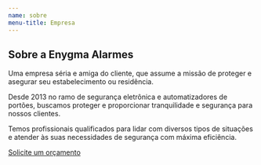 ```yaml
---
name: sobre
menu-title: Empresa
---
```


<div class="wrapper" data-grid="spacing">
    <div data-cell="1of2"></div>
    <div data-cell="1of2" class="sobre-excerpt">
        <h2>Sobre a Enygma Alarmes</h2>
        <p>Uma empresa séria e amiga do cliente, que assume a missão de proteger e asegurar seu estabelecimento ou residência.</p>
        <p>Desde 2013 no ramo de segurança eletrônica e automatizadores de portões, buscamos proteger e proporcionar tranquilidade e segurança para nossos clientes.</p>
        <p>Temos profissionais qualificados para lidar com diversos tipos de situações e atender às suas necessidades de segurança com máxima eficiência.</p>
        <p><a href="#contato" data-btn>Solicite um orçamento</a></p>
    </div>
</div>